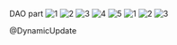 DAO part
![1](https://user-images.githubusercontent.com/18744289/44791056-c8e4f300-ab6e-11e8-92f2-2d52ef0b5f71.PNG)
![2](https://user-images.githubusercontent.com/18744289/44791067-cf736a80-ab6e-11e8-8aad-0427d5a39e07.PNG)
![3](https://user-images.githubusercontent.com/18744289/44791077-d5694b80-ab6e-11e8-839b-04e1aea4ae28.PNG)
![4](https://user-images.githubusercontent.com/18744289/44791079-d69a7880-ab6e-11e8-9b36-3e5904a3daaf.PNG)
![5](https://user-images.githubusercontent.com/18744289/44791083-d8643c00-ab6e-11e8-8166-0a311584b338.PNG)
![1](https://user-images.githubusercontent.com/18744289/44807735-4cffa080-ab98-11e8-8aa4-38282fee1474.PNG)
![2](https://user-images.githubusercontent.com/18744289/44807736-4ec96400-ab98-11e8-9341-67957457c3b8.PNG)
![3](https://user-images.githubusercontent.com/18744289/44807737-4ffa9100-ab98-11e8-81f4-8b9083e83162.PNG)

@DynamicUpdate 
